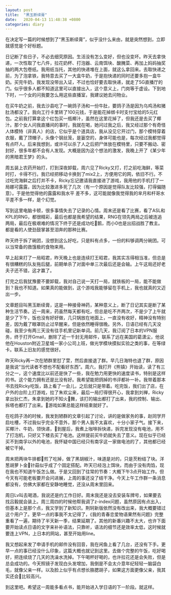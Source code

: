 ```yaml
---
layout: post
title:  "黑玉断续膏"
date:   2020-04-13 11:48:38 +0800
categories: diary
---
```


在决定写一篇的时候想到了“黑玉断续膏”，似乎没什么来由，就是突然想到，立即就感觉是个好标题。

日记断了些日子，不必去细究原因。生活没有怎么变好，但也没变坏。昨天去拿快递，一次性取了七八件，拉花奶杯、打泡器、云南饵块、酸腌菜、再加上妈妈抽奖抽的两大包卷纸。我用纸当托，其他的快递堆在上面，就这么拿回来。去取快递之前，为了泡拿铁，我特意去买了一大盒牛奶，于是抱快递的同时还要多抱一盒牛奶。买完牛奶，我发现没带出入证，不过也恰好要去取快递，就走了5G直播厅的门。似乎很多人都不知道这里可以直接出入，这个意义上，门岗等于虚设。下到地下时，一个女的问我要怎么用这些直播室，我建议她去问物业。

在买牛奶之前，我去沙县吃了一碗鸽子汤和一份牛肚，要鸽子汤是因为乌鸡汤和猪肚汤都没了。我向工行卡里转了100元钱，于是能花掉绑卡时支付宝给的5元红包。之前我打算拿这个红包买一瓶椰汁，虽然在这里花掉了，但我还是去买了椰汁。那个女人问我直播间的事时，我就在喝，她问过我之后，我又经过那个有奇怪人体模特（非真人）的店，它似乎是个道具店，我从没见它开过门，那个模特穿着衣服，戴了顶帽子，头像个钢丝笼，是篓空的，身体可能也是，每次经过我都觉得有点吓人。后来我想到，或许可以杀了人之后把尸体放在模特里，只要不搬动、密封好，很多年都不会有人发现。大概是因为这个想法的激发，我晚上开了《某少年的黑暗君王梦》的头。

周五装上农药开始打，打到深夜卸载，周六见了Ricky又打，打之前吃海鲜，等菜时打，卡得不行。我已经把移动卡换到了mix2上，方便用它的网，依旧不行。不过吃完海鲜之后打并不卡，Ricky忘记邀请我直接进了游戏，我用他的手机打了一局娜可露露，因为比较激进多死了几次（有一个原因是觉得队友比较强，打得偏随意）。于是他觉得他的露露和我水平 差不多，这可能就像我觉得我的芈月和杆哥水平差不多一样，是个幻觉。

写到这里电脑卡顿，很多事情失去了记录的心情。周末还是看了比赛，看了ASL和KPL的RNG，都很精彩，最后也都是我希望的结果，RNG在领先两局之后被连追两局，最后在极艰难的情况下终于还是成功吃鹅，而小0也是出招战胜了教主。都是看的人使劲鼓掌甚至泪奔的那种比赛。

昨天终于拆了碗团，没想到这么好吃，只是料有点多，一份的料够调两分碗团。可以当常备的救饿极的食物来用。

早上起来打了一局昭君，昨天晚上也是连续打王昭君，我其实冻得相当准，但总是有很糟糕的队友拖后腿，前期单杀了对面中单三次最后还是会输。上午这局还好老夫子还不错，这才赢了。

打完之后我犹豫要不要卸载，我对自己说一天打一局，就铁板的一局，能不能做到？我也不知道。如果真的能做到，这个游戏我能够留在手机上，我也就真的又迈出一步。

文章题目叫黑玉断续膏，这是一种接骨神药，某种意义上，断了日记其实是断了某种生活节奏。近一周来，药虽然每天都有吃，但总是吃不齐两次，不是少了上午就是少了下午，饭也没有好好做，几只锅放在地面上，一直没有收好，精神没有特别差，因为戴了眼罩防止过早醒来，但是依然睡得很晚。另外，日语已经有几天没碰，我至少有两三天没有往手机里记新单词。前几天，我订阅了日本的VPN服务，终于打开Gmail，删除了近一千封无用邮件，联系了远在美国的葛潇尘，他说他在Houston附近卫星城一家小公司上班，做光学模块摸拟实验之类的事，在等绿卡。联系上旧友的感觉很好。

昨天Ricky再一次在陋群里怼了萱，然后直接退了群。早几日海特也退了群，原因是我说“当代读者不想也不配看好东西”。周六，我打开《熊镇》开始读，读了有三分之一，这个速度比以前还是快了一些，我在勉力用更快的速度读书，特别是这样的书。这个能力拥有还是比没有好。我希望能把鸽掉的书评都补一补。我带着那本书去找Ricky吃饭，路上看了一会儿，之后就只是带着。吃完饭，我们出了店，在户外的台阶上打游戏，拉了朱欢尘来，最后一局打得很开心，我拿到刘禅，Ricky拿出狄仁杰，朱拿到她的不知火舞，该打的输出都打了出来，我的控制、输出、拆塔也都打了出来。游戏如果总能这样结束就好了。

在吃鸽子汤的时候，我发到陋群的文章引起了讨论，讲的是做家务的事，赵同学开启吐槽，不过我似乎完全不意外，那个男人我不太喜欢，十分小家子气。接下来，买椰汁、牛奶，领快递，到屋后，我煮上咖啡拆快递，拆完发现没有电池，用不了打泡机，只好又下楼去买了电池。这样提前买牛奶就失去了意义。现在似乎已经买不到南孚以外的电池，我怀疑中国已经只有南孚这一家做电池的了，其他都已经被它干掉。

周末把两块牛排都煎了吃掉，做了黑胡椒汁，味道是对的，只是芡粉结了块。洋葱胡萝卜金针菇似乎成了个固定搭配。昨天已经泡上饵块，而由于没有肉馅，现在我也不知道午饭怎么做。于是又回到了往常的节奏：大概下午3点开始工作。但今天有可能老板要开会问进展，上周的事还没了结干净。今天上午工作群一条消息都没有，仿佛大家都在安静地睡觉，还没从周末里回来。

周日Lv叫去喝酒，我说还是约工作日好。周末我还是没去安装车牌号，如果要去找吕毅就会装上。周三周四的时候他帮我调了z-index问题，虽然原因有点出入，但基本上是那个点，我又学到了新知识。荆轲新版依然没有改出来，我大概要错过这个用户了。更早一点的事我不太记得了，《我的青春恋爱物语果然有问题》完整重看了一遍，期待了半天新一季，结果延期了。其他的新番兴趣不太大，也许下面要开始读点日语的文字来补补语法，只靠听，语法的细节还是效率太低，这时候就要连上VPN，上日本的网站，甚至开始用line。

我又想起来发了申请手机的邮件没有回音，我在闲鱼上看了几台，还没有下手。更早一点的事已经没什么印象，这篇大概也就记到这里。去做个完整的午饭，吃好喝好，把连续烧了几天的洗澡水洗掉。下午喝杯好喝的，也许拉花还是会失败，但是总会成功的。今天照镜子发现白头发增加，我倒是不会太介意年纪轻轻一脑袋白毛，就像父亲一样。以及脸上似乎有点想长胳腮胡子，如果这方面更像父亲，我其实还会比较高兴。

到这里吧。希望这一周能多看点书，能开始进入学日语的下一阶段。就这样。
